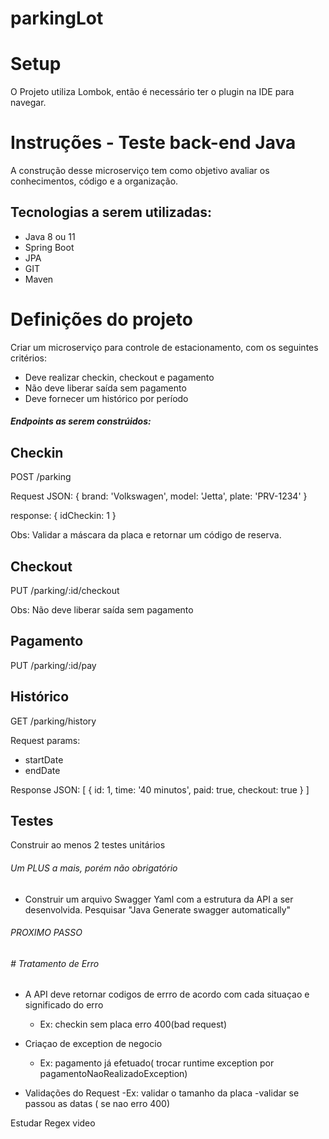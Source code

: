 # parkingLot

# Setup

O Projeto utiliza Lombok, então é necessário ter o plugin na IDE para navegar.

# Instruções - Teste back-end Java

A construção desse microserviço tem como objetivo avaliar os conhecimentos, código e a organização.

## Tecnologias a serem utilizadas:

- Java 8 ou 11
- Spring Boot
- JPA
- GIT
- Maven

# Definições do projeto

Criar um microserviço para controle de estacionamento, com os seguintes critérios:

- Deve realizar checkin, checkout e pagamento
- Não deve liberar saída sem pagamento
- Deve fornecer um histórico por período

##### Endpoints as serem constrúidos:

## Checkin

POST /parking

Request JSON:
{ brand: 'Volkswagen', model: 'Jetta', plate: 'PRV-1234' }

response:
{ idCheckin: 1 }

Obs: Validar a máscara da placa e retornar um código de reserva.

## Checkout

PUT /parking/:id/checkout

Obs: Não deve liberar saída sem pagamento

## Pagamento

PUT /parking/:id/pay

## Histórico

GET /parking/history

Request params:

- startDate
- endDate

Response JSON:
[
{ id: 1, time: '40 minutos', paid: true, checkout: true }
]

## Testes

Construir ao menos 2 testes unitários

###### Um PLUS a mais, porém não obrigatório

- Construir um arquivo Swagger Yaml com a estrutura da API a ser desenvolvida. Pesquisar "Java Generate swagger
  automatically"

###### PROXIMO PASSO

###### # Tratamento de Erro

- A API deve retornar codigos de errro de acordo com cada situaçao e significado do erro
    - Ex: checkin sem placa erro 400(bad request)

- Criaçao de exception de negocio
    - Ex: pagamento já efetuado( trocar runtime exception por pagamentoNaoRealizadoException)

- Validações do Request -Ex: validar o tamanho da placa -validar se passou as datas ( se nao erro 400)

Estudar Regex video